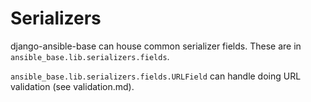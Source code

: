 # Serializers

django-ansible-base can house common serializer fields. These are in `ansible_base.lib.serializers.fields`.

`ansible_base.lib.serializers.fields.URLField` can handle doing URL validation (see validation.md).
